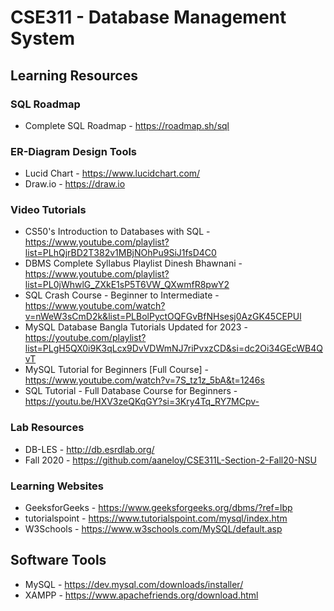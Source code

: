 # CSE311 - Database Management System

## Learning Resources

### SQL Roadmap
* Complete SQL Roadmap - https://roadmap.sh/sql

### ER-Diagram Design Tools
* Lucid Chart - https://www.lucidchart.com/
* Draw.io - https://draw.io

### Video Tutorials
* CS50's Introduction to Databases with SQL - https://www.youtube.com/playlist?list=PLhQjrBD2T382v1MBjNOhPu9SiJ1fsD4C0
* DBMS Complete Syllabus Playlist Dinesh Bhawnani - https://www.youtube.com/playlist?list=PL0jWhwlG_ZXkE1sP5T6VW_QXwmfR8pwY2
* SQL Crash Course - Beginner to Intermediate - https://www.youtube.com/watch?v=nWeW3sCmD2k&list=PLBolPyctOQFGvBfNHsesj0AzGK45CEPUl
* MySQL Database Bangla Tutorials Updated for 2023 - https://youtube.com/playlist?list=PLgH5QX0i9K3qLcx9DvVDWmNJ7riPvxzCD&si=dc2Oi34GEcWB4QvT
* MySQL Tutorial for Beginners [Full Course] - https://www.youtube.com/watch?v=7S_tz1z_5bA&t=1246s
* SQL Tutorial - Full Database Course for Beginners - https://youtu.be/HXV3zeQKqGY?si=3Kry4Tq_RY7MCpv-

### Lab Resources
* DB-LES - http://db.esrdlab.org/
* Fall 2020 - https://github.com/aaneloy/CSE311L-Section-2-Fall20-NSU

### Learning Websites
* GeeksforGeeks - https://www.geeksforgeeks.org/dbms/?ref=lbp
* tutorialspoint - https://www.tutorialspoint.com/mysql/index.htm
* W3Schools - https://www.w3schools.com/MySQL/default.asp

## Software Tools
* MySQL - https://dev.mysql.com/downloads/installer/
* XAMPP - https://www.apachefriends.org/download.html
